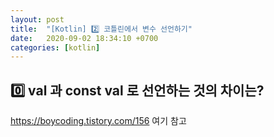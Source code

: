 ```yaml
---
layout: post
title:  "[Kotlin] 2️⃣ 코틀린에서 변수 선언하기"
date:   2020-09-02 18:34:10 +0700
categories: [kotlin]
---
```


## 0️⃣ val 과 const val 로 선언하는 것의 차이는?

https://boycoding.tistory.com/156 여기 참고



